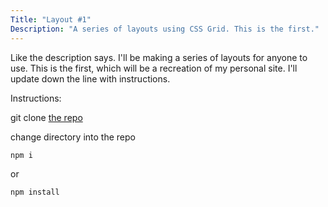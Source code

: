 ```yaml
---
Title: "Layout #1"
Description: "A series of layouts using CSS Grid. This is the first."
---
```


Like the description says. I'll be making a series of layouts for anyone to use. This is the first, which will be a recreation of my personal site. I'll update down the line with instructions.

Instructions:

git clone [the repo](https://github.com/Joey-Robinson/Layout01.git)

change directory into the repo

```
npm i
```

or

```
npm install
```
